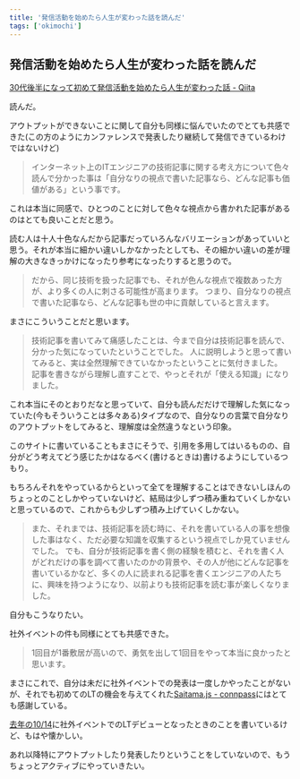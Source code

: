 ```yaml
---
title: '発信活動を始めたら人生が変わった話を読んだ'
tags: ['okimochi']
---
```


## 発信活動を始めたら人生が変わった話を読んだ

[30代後半になって初めて発信活動を始めたら人生が変わった話 \- Qiita](https://qiita.com/kojimadev/items/f4a6539e4fbc641c6fa0)

読んだ。

アウトプットができないことに関して自分も同様に悩んでいたのでとても共感できた(この方のようにカンファレンスで発表したり継続して発信できているわけではないけど)

> インターネット上のITエンジニアの技術記事に関する考え方について色々読んで分かった事は「自分なりの視点で書いた記事なら、どんな記事も価値がある」という事です。

これは本当に同感で、ひとつのことに対して色々な視点から書かれた記事があるのはとても良いことだと思う。

読む人は十人十色なんだから記事だっていろんなバリエーションがあっていいと思う。それが本当に細かい違いしかなかったとしても、その細かい違いの差が理解の大きなきっかけになったり参考になったりすると思うので。

> だから、同じ技術を扱った記事でも、それが色んな視点で複数あった方が、より多くの人に刺さる可能性が高まります。
> つまり、自分なりの視点で書いた記事なら、どんな記事も世の中に貢献していると言えます。

まさにこういうことだと思います。

> 技術記事を書いてみて痛感したことは、今まで自分は技術記事を読んで、分かった気になっていたということでした。
> 人に説明しようと思って書いてみると、実は全然理解できていなかったということに気付きました。
> 記事を書きながら理解し直すことで、やっとそれが「使える知識」になりました。

これ本当にそのとおりだなと思っていて、自分も読んだだけで理解した気になっていた(今もそういうことは多々ある)タイプなので、自分なりの言葉で自分なりのアウトプットをしてみると、理解度は全然違うなという印象。

このサイトに書いていることもまさにそうで、引用を多用してはいるものの、自分がどう考えてどう感じたかはなるべく(書けるときは)書けるようにしているつもり。

もちろんそれをやっているからといって全てを理解することはできないしほんのちょっとのことしかやっていないけど、結局は少しずつ積み重ねていくしかないと思っているので、これからも少しずつ積み上げていくしかない。

> また、それまでは、技術記事を読む時に、それを書いている人の事を想像した事はなく、ただ必要な知識を収集するという視点でしか見ていませんでした。
> でも、自分が技術記事を書く側の経験を積むと、それを書く人がどれだけの事を調べて書いたのかの背景や、その人が他にどんな記事を書いているかなど、多くの人に読まれる記事を書くエンジニアの人たちに、興味を持つようになり、以前よりも技術記事を読む事が楽しくなりました。

自分もこうなりたい。

社外イベントの件も同様にとても共感できた。

> 1回目が1番敷居が高いので、勇気を出して1回目をやって本当に良かったと思います。

まさにこれで、自分は未だに社外イベントでの発表は一度しかやったことがないが、それでも初めてのLTの機会を与えてくれた[Saitama\.js \- connpass](https://saitamajs.connpass.com/)にはとても感謝している。

[去年の10/14](/posts/2021-10-14/)に社外イベントでのLTデビューとなったときのことを書いているけど、もはや懐かしい。

あれ以降特にアウトプットしたり発表したりということをしていないので、もうちょっとアクティブにやっていきたい。
